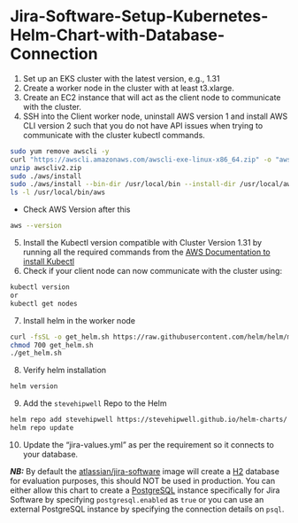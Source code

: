 # Jira-Software-Setup-Kubernetes-Helm-Chart-with-Database-Connection

1. Set up an EKS cluster with the latest version, e.g., 1.31
2. Create a worker node in the cluster with at least t3.xlarge.
3. Create an EC2 instance that will act as the client node to communicate with the cluster.
4. SSH into the Client worker node, uninstall AWS version 1 and install AWS CLI version 2 such that you do not have API issues when trying to communicate with the cluster kubectl commands.
```bash
sudo yum remove awscli -y
curl "https://awscli.amazonaws.com/awscli-exe-linux-x86_64.zip" -o "awscliv2.zip"
unzip awscliv2.zip
sudo ./aws/install
sudo ./aws/install --bin-dir /usr/local/bin --install-dir /usr/local/aws-cli --update
ls -l /usr/local/bin/aws
```
- Check AWS Version after this
```sh
aws --version
```

5. Install the Kubectl version compatible with Cluster Version 1.31 by running all the required commands from the [AWS Documentation to install Kubectl](https://docs.aws.amazon.com/eks/latest/userguide/install-kubectl.html#linux_amd64_kubectl)
6. Check if your client node can now communicate with the cluster using:

```sh
kubectl version
or
kubectl get nodes
```
7. Install helm in the worker node
```bash
curl -fsSL -o get_helm.sh https://raw.githubusercontent.com/helm/helm/main/scripts/get-helm-3
chmod 700 get_helm.sh
./get_helm.sh
```
8. Verify helm installation
```sh
helm version
```

9. Add the ```stevehipwell``` Repo to the Helm 
```sh
helm repo add stevehipwell https://stevehipwell.github.io/helm-charts/
helm repo update
```

10. Update the “jira-values.yml” as per the requirement so it connects to your database.

***NB:*** By default the [atlassian/jira-software](https://hub.docker.com/r/atlassian/jira-software/) image will create a [H2](https://www.h2database.com/html/main.html) database for evaluation purposes, this should NOT be used in production. You can either allow this chart to create a [PostgreSQL](https://hub.docker.com/_/postgres) instance specifically for Jira Software by specifying ```postgresql.enabled``` as ```true``` or you can use an external PostgreSQL instance by specifying the connection details on ```psql```. 
